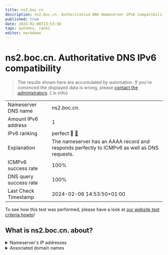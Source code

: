 ```yaml
---
title: ns2.boc.cn.
description: ns2.boc.cn. Authoritative DNS Nameserver IPv6 compatibility
published: true
date: 2024-02-06T13:53:50
tags: authdns, rank1
editor: markdown
---
```


# ns2.boc.cn. Authoritative DNS IPv6 compatibility

> The results shown here are accumulated by automation. If you're convinced the displayed data is wrong, please [contact the administrators](/howto/chat). 
{.is-info}




|   |   |
| - | - |
| Nameserver DNS name | ns2.boc.cn.
| Amount IPv6 address | 1
| IPv6 ranking | perfect :1st_place_medal: [🔗](/howto/ranking) |
| Explanation | The nameserver has an AAAA record and responds perfectly to ICMPv6 as well as DNS requests. |
| ICMPv6 success rate | 100%|
| DNS query success rate | 100% |
| Last Check Timestamp | 2024-02-06 14:53:50+01:00 |

To see how this test was performed, please have a look at [our website test criteria howto](/howto/testcriteria/authdns)!


## What is ns2.boc.cn. about?




<details>
<summary>Nameserver's IP addresses</summary>

2408:8644:620:100:f000::3

</details>



<details>
<summary>Associated domain names</summary>

www.boc.cn

</details>
